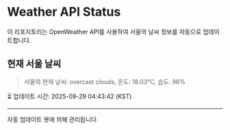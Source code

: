 
# Weather API Status

이 리포지토리는 OpenWeather API를 사용하여 서울의 날씨 정보를 자동으로 업데이트합니다.

## 현재 서울 날씨
> 서울의 현재 날씨: overcast clouds, 온도: 18.03°C, 습도: 96%

⏳ 업데이트 시간: 2025-09-29 04:43:42 (KST)

---
자동 업데이트 봇에 의해 관리됩니다.
